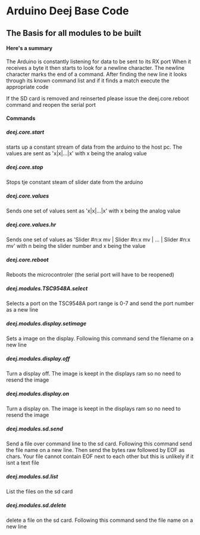 # Arduino Deej Base Code
## The Basis for all modules to be built

#### Here's a summary

The Arduino is constantly listening for data to be sent to its RX port When it receives a byte it then starts to look for a newline character. The newline character marks the end of a command. After finding the new line it looks through its known command list and if it finds a match execute the appropriate code

If the SD card is removed and reinserted please issue the deej.core.reboot command and reopen the serial port
#### Commands
##### deej.core.start
starts up a constant stream of data from the arduino to the host pc. The values are sent as 'x|x|...|x' with x being the analog value
##### deej.core.stop
Stops tje constant steam of slider date from the arduino
##### deej.core.values
Sends one set of values sent as 'x|x|...|x' with x being the analog value
##### deej.core.values.hr
Sends one set of values as 'Slider #n:x mv | Slider #n:x mv | ... | Slider #n:x mv' with n being the slider number and x being the value
##### deej.core.reboot
Reboots the microcontroler (the serial port will have to be reopened)
##### deej.modules.TSC9548A.select
Selects a port on the TSC9548A port range is 0-7 and send the port number as a new line
##### deej.modules.display.setimage
Sets a image on the display. Following this command send the filename on a new line
##### deej.modules.display.off
Turn a display off. The image is keept in the displays ram so no need to resend the image
##### deej.modules.display.on
Turn a display on. The image is keept in the displays ram so no need to resend the image
##### deej.modules.sd.send
Send a file over command line to the sd card. Following this command send the file name on a new line. Then send the bytes raw followed by EOF as chars. Your file cannot contain EOF next to each other but this is unlikely if it isnt a text file
##### deej.modules.sd.list
List the files on the sd card
##### deej.modules.sd.delete
delete a file on the sd card. Following this command send the file name on a new line